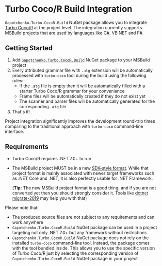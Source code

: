 ﻿# Turbo Coco/R Build Integration

`Gapotchenko.Turbo.CocoR.Build` NuGet package allows you to integrate [Turbo Coco/R](https://github.com/gapotchenko/Turbo-CocoR) at the project level.
The integration currently supports MSBuild projects that are used by languages like C#, VB.NET and F#.

## Getting Started

1. Add [`Gapotchenko.Turbo.CocoR.Build`](https://www.nuget.org/packages/Gapotchenko.Turbo.CocoR.Build) NuGet package to your MSBuild project
2. Every attributed grammar file with `.atg` extension will be automatically processed with `turbo-coco` tool during the build using the following rules:
    - If the `.atg` file is empty then it will be automatically filled with a starter Turbo Coco/R grammar for your convenience
    - Frame files will be automatically created if they do not exist yet
    - The scanner and parser files will be automatically generated for the corresponding `.atg` file
3. That's it!

Project integration significantly improves the development round-trip times comparing to the traditional approach with `turbo-coco` command-line interface.

## Requirements

- Turbo Coco/R requires .NET 7.0+ to run
- The MSBuild project MUST be in a new [SDK-style format](https://learn.microsoft.com/en-us/dotnet/core/project-sdk/overview).
  While that project format is mainly associated with newer target frameworks such as .NET Core and .NET, it is also perfectly usable for .NET Framework.
  
  (**Tip:** The new MSBuild project format is a good thing, and if you are not converted yet then you should strongly consider it.
  Tools like [dotnet migrate-2019](https://github.com/hvanbakel/CsprojToVs2017) may help you with that)

Please note that:
- The produced source files are not subject to any requirements and can work anywhere
- `Gapotchenko.Turbo.CocoR.Build` NuGet package can be used in a project targeting not only .NET 7.0+ but any framework without restrictions
- `Gapotchenko.Turbo.CocoR.Build` NuGet package does not rely on the installed `turbo-coco` command-line tool.
  Instead, the package comes with the tool bundled inside.
  This allows you to use the specific version of Turbo Coco/R just by selecting the corresponding version of `Gapotchenko.Turbo.CocoR.Build` NuGet package in your project
